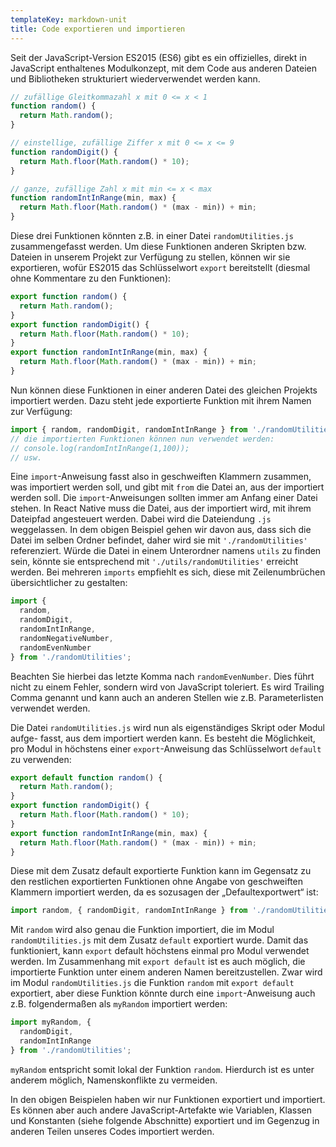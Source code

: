 ```yaml
---
templateKey: markdown-unit
title: Code exportieren und importieren
---
```


Seit der JavaScript-Version ES2015 (ES6) gibt es ein offizielles, direkt in JavaScript enthaltenes Modulkonzept, mit dem Code aus anderen Dateien und Bibliotheken strukturiert wiederverwendet werden kann.

```js
// zufällige Gleitkommazahl x mit 0 <= x < 1
function random() {
  return Math.random();
}

// einstellige, zufällige Ziffer x mit 0 <= x <= 9
function randomDigit() {
  return Math.floor(Math.random() * 10);
}

// ganze, zufällige Zahl x mit min <= x < max
function randomIntInRange(min, max) {
  return Math.floor(Math.random() * (max - min)) + min;
}
```

Diese drei Funktionen könnten z.B. in einer Datei `randomUtilities.js` zusammengefasst werden. Um diese Funktionen anderen Skripten bzw. Dateien in unserem Projekt zur Verfügung zu stellen, können wir sie exportieren, wofür ES2015 das Schlüsselwort `export` bereitstellt (diesmal ohne Kommentare zu den Funktionen):

```js
export function random() {
  return Math.random();
}
export function randomDigit() {
  return Math.floor(Math.random() * 10);
}
export function randomIntInRange(min, max) {
  return Math.floor(Math.random() * (max - min)) + min;
}
```

Nun können diese Funktionen in einer anderen Datei des gleichen Projekts importiert werden. Dazu steht jede exportierte Funktion mit ihrem Namen zur Verfügung:

```js
import { random, randomDigit, randomIntInRange } from './randomUtilities';
// die importierten Funktionen können nun verwendet werden:
// console.log(randomIntInRange(1,100));
// usw.
```

Eine `import`-Anweisung fasst also in geschweiften Klammern zusammen, was importiert werden soll, und gibt mit `from` die Datei an, aus der importiert werden soll. Die `import`-Anweisungen sollten immer am Anfang einer Datei stehen. In React Native muss die Datei, aus der importiert wird, mit ihrem Dateipfad angesteuert werden. Dabei wird die Dateiendung `.js` weggelassen. In dem obigen Beispiel gehen wir davon aus, dass sich die Datei im selben Ordner befindet, daher wird sie mit `'./randomUtilities'` referenziert. Würde die Datei in einem Unterordner namens `utils` zu finden sein, könnte sie entsprechend mit `'./utils/randomUtilities'` erreicht werden. Bei mehreren `imports` empfiehlt es sich, diese mit Zeilenumbrüchen übersichtlicher zu gestalten:

```js
import {
  random,
  randomDigit,
  randomIntInRange,
  randomNegativeNumber,
  randomEvenNumber
} from './randomUtilities';
```

Beachten Sie hierbei das letzte Komma nach `randomEvenNumber`. Dies führt nicht zu einem Fehler, sondern wird von JavaScript toleriert. Es wird Trailing Comma genannt und kann auch an anderen Stellen wie z.B. Parameterlisten verwendet werden.

Die Datei `randomUtilities.js` wird nun als eigenständiges Skript oder Modul aufge- fasst, aus dem importiert werden kann. Es besteht die Möglichkeit, pro Modul in höchstens einer `export`-Anweisung das Schlüsselwort `default` zu verwenden:

```js
export default function random() {
  return Math.random();
}
export function randomDigit() {
  return Math.floor(Math.random() * 10);
}
export function randomIntInRange(min, max) {
  return Math.floor(Math.random() * (max - min)) + min;
}
```

Diese mit dem Zusatz default exportierte Funktion kann im Gegensatz zu den restlichen exportierten Funktionen ohne Angabe von geschweiften Klammern importiert werden, da es sozusagen der „Defaultexportwert“ ist:

```js
import random, { randomDigit, randomIntInRange } from './randomUtilities';
```

Mit `random` wird also genau die Funktion importiert, die im Modul `randomUtilities.js` mit dem Zusatz `default` exportiert wurde. Damit das funktioniert, kann `export` default höchstens einmal pro Modul verwendet werden. Im Zusammenhang mit `export default` ist es auch möglich, die importierte Funktion unter einem anderen Namen bereitzustellen. Zwar wird im Modul `randomUtilities.js` die Funktion `random` mit `export default` exportiert, aber diese Funktion könnte durch eine `import`-Anweisung auch z.B. folgendermaßen als `myRandom` importiert werden:

```js
import myRandom, {
  randomDigit,
  randomIntInRange
} from './randomUtilities';
```

`myRandom` entspricht somit lokal der Funktion `random`. Hierdurch ist es unter anderem möglich, Namenskonflikte zu vermeiden.

In den obigen Beispielen haben wir nur Funktionen exportiert und importiert. Es können aber auch andere JavaScript-Artefakte wie Variablen, Klassen und Konstanten (siehe folgende Abschnitte) exportiert und im Gegenzug in anderen Teilen unseres Codes importiert werden.
